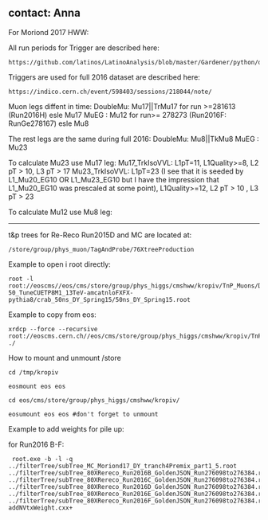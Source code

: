 contact: Anna
-----

For Moriond 2017 HWW:

All run periods for Trigger are described here:

    https://github.com/latinos/LatinoAnalysis/blob/master/Gardener/python/data/trigger/Trigger_cfg.py#L104

Triggers are used for full 2016 dataset are described here:

    https://indico.cern.ch/event/598403/sessions/218044/note/

Muon legs diffent in time:
    DoubleMu: Mu17||TrMu17 for run >=281613 (Run2016H) esle Mu17
    MuEG    : Mu12 for run>= 278273 (Run2016F: RunGe278167) esle Mu8

The rest legs are the same during full 2016:
    DoubleMu: Mu8||TkMu8
    MuEG    : Mu23

To calculate Mu23 use Mu17 leg:
    Mu17_TrkIsoVVL: L1pT=11, L1Quality>=8, L2 pT > 10, L3 pT > 17
    Mu23_TrkIsoVVL: L1pT=23 (I see that it is seeded by L1_Mu20_EG10 OR  L1_Mu23_EG10 but I have the impression that  L1_Mu20_EG10 was prescaled at some point), L1Quality>=12, L2 pT > 10 , L3 pT > 23   

To calculate Mu12 use Mu8 leg:


-----
t&p trees for Re-Reco Run2015D and MC are located at:

    /store/group/phys_muon/TagAndProbe/76XtreeProduction

Example to open i root directly:

    root -l root://eoscms//eos/cms/store/group/phys_higgs/cmshww/kropiv/TnP_Muons/DYJetsToLL_M-50_TuneCUETP8M1_13TeV-amcatnloFXFX-pythia8/crab_50ns_DY_Spring15/50ns_DY_Spring15.root

Example to copy from eos:

    xrdcp --force --recursive root://eoscms.cern.ch//eos/cms/store/group/phys_higgs/cmshww/kropiv/TnP_Muons/SingleMuon/tnp_Run2015B_PromptReco_50ns_v3.root ./

How to mount and unmount /store

    cd /tmp/kropiv

    eosmount eos eos

    cd eos/cms/store/group/phys_higgs/cmshww/kropiv/

    eosumount eos eos #don't forget to unmount

Example to add weights for pile up:

for Run2016 B-F:

     root.exe -b -l -q ../filterTree/subTree_MC_Moriond17_DY_tranch4Premix_part1_5.root ../filterTree/subTree_80XRereco_Run2016B_GoldenJSON_Run276098to276384.root ../filterTree/subTree_80XRereco_Run2016C_GoldenJSON_Run276098to276384.root ../filterTree/subTree_80XRereco_Run2016D_GoldenJSON_Run276098to276384.root ../filterTree/subTree_80XRereco_Run2016E_GoldenJSON_Run276098to276384.root ../filterTree/subTree_80XRereco_Run2016F_GoldenJSON_Run276098to276384.root addNVtxWeight.cxx+


